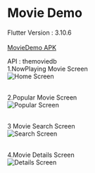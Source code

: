 # Movie Demo
Flutter Version : 3.10.6 <br> <br>
 <a href="[https://github.com/Murad9288](https://drive.google.com/file/d/1Um32ZJtdssnVqN6H98mWVWSUw7gMPLl0/view?usp=sharing)" target="_blank"> MovieDemo APK </a> <br>

API :  themoviedb<br>
1.NowPlaying Movie Screen<br>
![Home Screen](screenshot/nowplayingmoviescreen.png)<br><br>

2.Popular Movie Screen<br>
![Popular Screen](screenshot/popularmoviesscreen.png)<br><br>

3 Movie Search Screen<br>
![Search Screen](screenshot/moviesearchscreen.png)<br><br>

4.Movie Details Screen<br>
![Details Screen](screenshot/moviedetailsscreen.png)<br><br>
